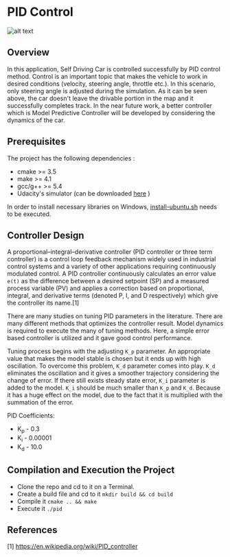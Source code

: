 # PID Control

[//]: # (Image References)
[image1]: ./example/result.gif "Results"
![alt text][image1]

## Overview

In this application, Self Driving Car is controlled successfully by PID control method. Control is an important topic that makes the vehicle to work in desired conditions (velocity, steering angle, throttle etc.). In this scenario, only steering angle is adjusted during the simulation. As it can be seen above, the car doesn't leave the drivable portion in the map and it successfully completes track. In the near future work, a better controller which is Model Predictive Controller will be developed by considering the dynamics of the car.

## Prerequisites

The project has the following dependencies :

* cmake >= 3.5
* make >= 4.1
* gcc/g++ >= 5.4
* Udacity's simulator (can be downloaded [here](https://github.com/udacity/self-driving-car-sim/releases) )

In order to install necessary libraries on Windows, [install-ubuntu.sh](./install-ubuntu.sh) needs to be executed.

## Controller Design

A proportional–integral–derivative controller (PID controller or three term controller) is a control loop feedback mechanism widely used in industrial control systems and a variety of other applications requiring continuously modulated control. A PID controller continuously calculates an error value `e(t)` as the difference between a desired setpoint (SP) and a measured process variable (PV) and applies a correction based on proportional, integral, and derivative terms (denoted P, I, and D respectively) which give the controller its name.[1]

There are many studies on tuning PID parameters in the literature. There are many different methods that optimizes the controller result. Model dynamics is required to execute the many of tuning methods. Here, a simple error based controller is utilized and it gave good control performance. 

Tuning process begins with the adjusting `K_p` parameter. An appropriate value that makes the model stable is chosen but it ends up with high oscillation. To overcome this problem, `K_d` parameter comes into play. `K_d` eliminates the oscillation and it gives a smoother trajectory considering the change of error. If there still exists steady state error, `K_i` parameter is added to the model. `K_i` should be much smaller than `K_p` and `K_d`. Because it has a huge effect on the model, due to the fact that it is multiplied with the summation of the error.

PID Coefficients:

- K<sub>p</sub> - 0.3
- K<sub>i</sub> - 0.00001
- K<sub>d</sub> - 10.0

## Compilation and Execution the Project

* Clone the repo and cd to it on a Terminal.
* Create a build file and cd to it `mkdir build && cd build`
* Compile it `cmake .. && make`
* Execute it `./pid`

## References

[1] https://en.wikipedia.org/wiki/PID_controller



